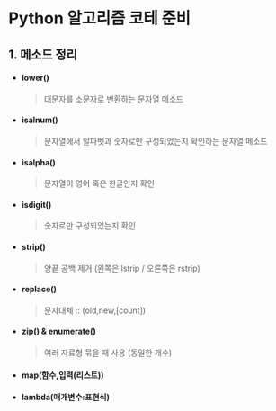 # Python 알고리즘 코테 준비


## 1. 메소드 정리 
- #### lower()
  >대문자를 소문자로 변환하는 문자열 메소드 

- #### isalnum()
  >문자열에서 알파벳과 숫자로만 구성되었는지 확인하는 문자열 메소드

- #### isalpha()
  > 문자열이 영어 혹은 한글인지 확인

- #### isdigit()
  > 숫자로만 구성되있는지 확인 

- #### strip()
  >양끝 공백 제거 (왼쪽은 lstrip / 오른쪽은 rstrip)

- #### replace()
  > 문자대체 :: (old,new,[count])

- #### zip() & enumerate()
  > 여러 자료형 묶을 때 사용 (동일한 개수)

- #### map(함수,입력(리스트))    
- #### lambda(매개변수:표현식) 

